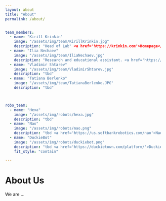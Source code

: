 ```yaml
---
layout: about
title: "About"
permalink: /about/


team_members:
  - name: "Kirill Krinkin"
    image: "/assets/img/team/KirillKrinkin.jpg" 
    description: "Head of Lab" <a href='https://krinkin.com'>Homepage</a>"
  - name: "Ilia Nechaev"
    image: "/assets/img/team/IliaNechaev.jpg"
    description: "Research and educational assistant. <a href='https://github.com/SPGC'>GitHub</a>"
  - name: "Vladimir Shtarev"
    image: "/assets/img/team/VladimirShtarev.jpg"
    description: "tbd"
  - name: "Tatiana Berlenko"
    image: "/assets/img/team/TatianaBerlenko.JPG"
    description: "tbd"



robo_team:
  - name: "Hexa"
    image: "/assets/img/robots/hexa.jpg" 
    description: "tbd"
  - name: "Nao"
    image: "/assets/img/robots/nao.png"
    description: "tbd <a href='https://us.softbankrobotics.com/nao'>Nao site</a>"
  - name: "DuckieBot"
    image: "/assets/img/robots/duckiebot.png"
    description: "tbd <a href='https://duckietown.com/platform/'>Duckietown site</a>"
    fit_style: "contain"
  
---
```


# About Us

We are ...
